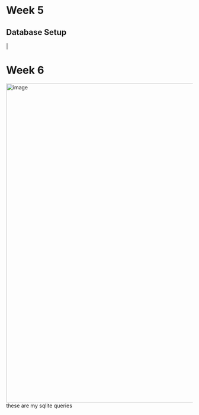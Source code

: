 # Week 5 
## Database Setup
| 

# Week 6
<img width="1351" height="862" alt="image" src="https://github.com/user-attachments/assets/f5d22fa9-6b34-4568-8a9d-dfb7f6ac499b" /> <br> these are my sqlite queries

